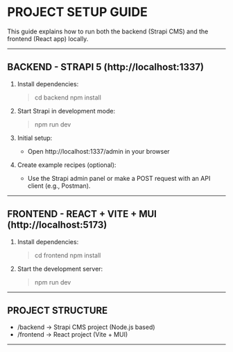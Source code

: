PROJECT SETUP GUIDE
====================

This guide explains how to run both the backend (Strapi CMS) and the frontend (React app) locally.

-------------------------------------------------------
BACKEND - STRAPI 5 (http://localhost:1337)
-------------------------------------------------------

1. Install dependencies:
   > cd backend
   > npm install

2. Start Strapi in development mode:
   > npm run dev

3. Initial setup:
   - Open http://localhost:1337/admin in your browser

4. Create example recipes (optional):
   - Use the Strapi admin panel or make a POST request with an API client (e.g., Postman).

-------------------------------------------------------
FRONTEND - REACT + VITE + MUI (http://localhost:5173)
-------------------------------------------------------

1. Install dependencies:
   > cd frontend
   > npm install

2. Start the development server:
   > npm run dev

-------------------------------------------------------
PROJECT STRUCTURE
-------------------------------------------------------

- /backend    → Strapi CMS project (Node.js based)
- /frontend   → React project (Vite + MUI)

-------------------------------------------------------